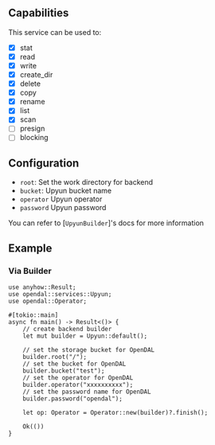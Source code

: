 ## Capabilities

This service can be used to:

- [x] stat
- [x] read
- [x] write
- [x] create_dir
- [x] delete
- [x] copy
- [x] rename
- [x] list
- [x] scan
- [ ] presign
- [ ] blocking

## Configuration

- `root`: Set the work directory for backend
- `bucket`: Upyun bucket name
- `operator` Upyun operator
- `password` Upyun password

You can refer to [`UpyunBuilder`]'s docs for more information

## Example

### Via Builder

```rust,no_run
use anyhow::Result;
use opendal::services::Upyun;
use opendal::Operator;

#[tokio::main]
async fn main() -> Result<()> {
    // create backend builder
    let mut builder = Upyun::default();

    // set the storage bucket for OpenDAL
    builder.root("/");
    // set the bucket for OpenDAL
    builder.bucket("test");
    // set the operator for OpenDAL
    builder.operator("xxxxxxxxxx");
    // set the password name for OpenDAL
    builder.password("opendal");

    let op: Operator = Operator::new(builder)?.finish();

    Ok(())
}
```
